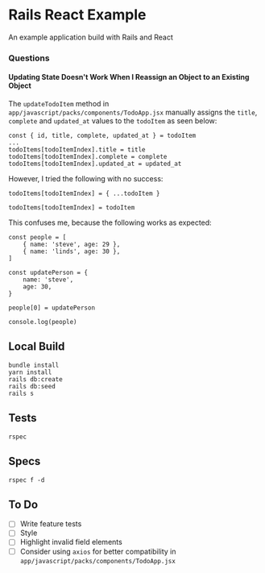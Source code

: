 # Rails React Example

An example application build with Rails and React

### Questions

#### Updating State Doesn't Work When I Reassign an Object to an Existing Object

The `updateTodoItem` method in `app/javascript/packs/components/TodoApp.jsx` manually assigns the `title`, `complete` and `updated_at` values to the `todoItem` as seen below:

```
const { id, title, complete, updated_at } = todoItem
...
todoItems[todoItemIndex].title = title
todoItems[todoItemIndex].complete = complete
todoItems[todoItemIndex].updated_at = updated_at
```

However, I tried the following with no success:

```
todoItems[todoItemIndex] = { ...todoItem }
```

```
todoItems[todoItemIndex] = todoItem
```

This confuses me, because the following works as expected:

```
const people = [
    { name: 'steve', age: 29 },
    { name: 'linds', age: 30 },
]

const updatePerson = {
    name: 'steve',
    age: 30,
}

people[0] = updatePerson

console.log(people)
```

## Local Build

```
bundle install
yarn install
rails db:create
rails db:seed
rails s
```

## Tests

```
rspec
```

## Specs

```
rspec f -d
```

## To Do

-   [ ] Write feature tests
-   [ ] Style
-   [ ] Highlight invalid field elements
-   [ ] Consider using `axios` for better compatibility in `app/javascript/packs/components/TodoApp.jsx`
